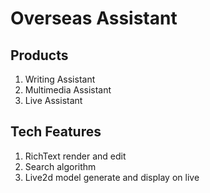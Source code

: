 # Overseas Assistant

## Products

1. Writing Assistant
2. Multimedia Assistant
3. Live Assistant

## Tech Features

1. RichText render and edit
2. Search algorithm
3. Live2d model generate and display on live
